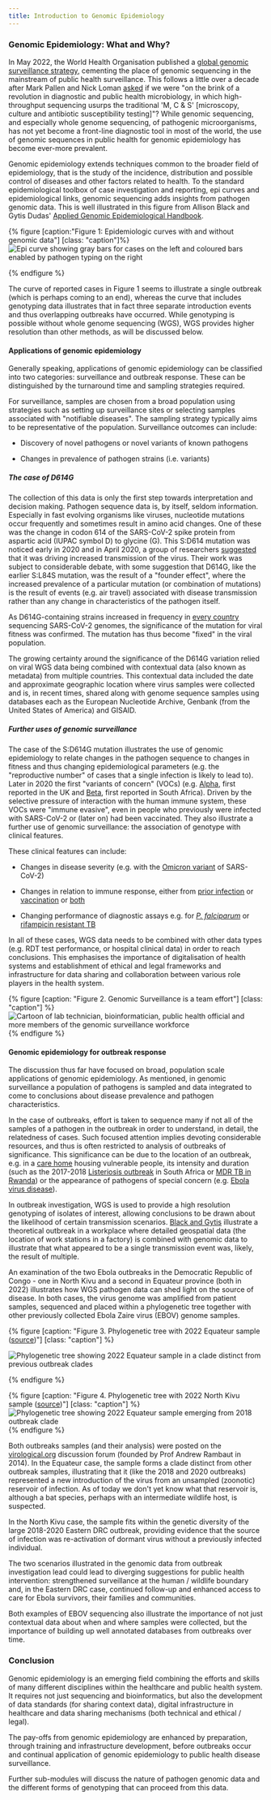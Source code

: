 ```yaml
---
title: Introduction to Genomic Epidemiology
---
```


### Genomic Epidemiology: What and Why?

In May 2022, the World Health Organisation published a [global genomic surveillance strategy](https://www.who.int/initiatives/genomic-surveillance-strategy), cementing
the place of genomic sequencing in the mainstream of public health surveillance. This follows a little over a decade after Mark Pallen and Nick Loman 
[asked](https://link.springer.com/article/10.1186/gm269) if we were "on the brink of a revolution in diagnostic and public health microbiology, in which high-throughput sequencing usurps the traditional 'M, C & S' [microscopy, culture and antibiotic susceptibility testing]"? While genomic sequencing, and especially whole genome sequencing,
of pathogenic microorganisms, has not yet become a front-line diagnostic tool in most of the world, the use of genomic sequences in public health for genomic
epidemiology has become ever-more prevalent.

Genomic epidemiology extends techniques common to the broader field of epidemiology, that is the study of the incidence, distribution and possible control of diseases and other factors related to health. To the standard epidemiological toolbox of case investigation and reporting, epi curves and epidemiological links, genomic sequencing adds insights from pathogen genomic data. This is well illustrated in this figure from Allison Black and Gytis Dudas' [Applied Genomic Epidemiological Handbook](https://alliblk.github.io/genepi-book/).


{% figure [caption:"Figure 1: Epidemiologic curves with and without genomic data"] [class: "caption"]%}
![Epi curve showing gray bars for cases on the left and coloured bars enabled by pathogen typing on the right](https://alliblk.github.io/genepi-book/figures/02_epi_curve_with_seqs.png)

{% endfigure %}

The curve of reported cases in Figure 1 seems to illustrate a single outbreak (which is perhaps coming to an end), whereas the curve that includes genotyping data illustrates that in fact three separate introduction events and thus overlapping outbreaks have occurred. While genotyping is possible without whole genome sequencing (WGS), WGS provides higher resolution than other methods, as will be discussed below.

#### Applications of genomic epidemiology

Generally speaking, applications of genomic epidemiology can be classified into two categories: surveillance and outbreak response. These can be distinguished by the turnaround time and sampling strategies required.

For surveillance, samples are chosen from a broad population using strategies such as setting up surveillance sites or selecting samples associated with "notifiable diseases". The sampling strategy typically aims to be representative of the population. Surveillance outcomes can include:

* Discovery of novel pathogens or novel variants of known pathogens

* Changes in prevalence of pathogen strains (i.e. variants)

##### The case of D614G

The collection of this data is only the first step towards interpretation and decision making. Pathogen sequence data is, by itself, seldom information. Especially in fast evolving organisms like viruses, nucleotide mutations occur frequently and sometimes result in amino acid changes. One of these was the change in codon 614 of the SARS-CoV-2 spike
protein from aspartic acid (IUPAC symbol D) to glycine (G). This S:D614 mutation was noticed early in 2020 and in April 2020, a group of researchers 
[suggested](https://www.biorxiv.org/content/10.1101/2020.04.29.069054v2) that it was driving increased transmission of the virus. Their work was subject to considerable
debate, with some suggestion that D614G, like the earlier S:L84S mutation, was the result of a "founder effect", where the increased prevalence of a particular mutation
(or combination of mutations) is the result of events (e.g. air travel) associated with disease transmission rather than any change in characteristics of the pathogen itself.

As D614G-containing strains increased in frequency in [every country](https://www.nature.com/articles/s41598-020-70827-z) sequencing SARS-CoV-2 genomes, the significance
of the mutation for viral fitness was confirmed. The mutation has thus become "fixed" in the viral population.

The growing certainty around the significance of the D614G variation relied on viral WGS data being combined with contextual data (also known as metadata) from multiple countries.
This contextual data included the date and approximate geographic location where virus samples were collected and is, in recent times, shared along with genome sequence 
samples using databases each as the European Nucleotide Archive, Genbank (from the United States of America) and GISAID.

##### Further uses of genomic surveillance

The case of the S:D614G mutation illustrates the use of genomic epidemiology to relate changes in the pathogen sequence to changes in fitness and thus changing
epidemiological parameters (e.g. the "reproductive number" of cases that a single infection is likely to lead to). Later in 2020 the first "variants of concern" (VOCs)
(e.g. [Alpha](https://www.theguardian.com/world/2021/apr/03/has-everyone-in-kent-gone-to-illegal-rave-on-variant-trail-with-covid-detectives), first reported 
in the UK and [Beta](https://www.thelancet.com/journals/langlo/article/PIIS2214-109X(21)00313-2/fulltext), first reported in South Africa). Driven by the selective
pressure of interaction with the human immune system, these VOCs were "immune evasive", even in people who previously were infected with SARS-CoV-2 or (later on) had
been vaccinated. They also illustrate a further use of genomic surveillance: the association of genotype with clinical features.

These clinical features can include:

* Changes in disease severity (e.g. with the [Omicron variant](https://www.medrxiv.org/content/10.1101/2022.01.12.22269148v1) of SARS-CoV-2)

* Changes in relation to immune response, either from [prior infection](https://www.nature.com/articles/s41591-021-01285-x) or [vaccination](https://www.nejm.org/doi/full/10.1056/nejmoa2102214) or [both](https://www.nejm.org/doi/full/10.1056/nejmoa2102214)

* Changing performance of diagnostic assays e.g. for [_P. falciparum_](https://www.nature.com/articles/s41564-021-00962-4) or [rifampicin resistant TB](https://genomemedicine.biomedcentral.com/articles/10.1186/s13073-020-00793-8)

In all of these cases, WGS data needs to be combined with other data types (e.g. RDT test performance, or hospital clinical data) in order to reach conclusions. This emphasises
the importance of digitalisation of health systems and establishment of ethical and legal frameworks and infrastructure for data sharing and collaboration between various role
players in the health system.

{% figure [caption: "Figure 2. Genomic Surveillance is a team effort"] [class: "caption"] %}
![Cartoon of lab technician, bioinformatician, public health official and more members of the genomic surveillance workforce](../img/genomic_surveillance_team.png)
{% endfigure %}

#### Genomic epidemiology for outbreak response

The discussion thus far have focused on broad, population scale applications of genomic epidemiology. As mentioned, in genomic surveillance a population of
pathogens is sampled and data integrated to come to conclusions about disease prevalence and pathogen characteristics.

In the case of outbreaks, effort is taken to sequence many if not all of the samples of a pathogen in the outbreak in order to understand, in detail, the
relatedness of cases. Such focused attention implies devoting considerable resources, and thus is often restricted to analysis of outbreaks of significance.
This significance can be due to the location of an outbreak, e.g. in a [care home](https://www.cmaj.ca/content/193/19/E681) housing vulnerable people, its
intensity and duration (such as the 2017-2018 [Listeriosis outbreak](https://www.liebertpub.com/doi/10.1089/fpd.2018.2586) in South Africa or 
[MDR TB in Rwanda](https://www.sciencedirect.com/science/article/pii/S2405579422000043)) or the 
appearance of pathogens of special concern (e.g. [Ebola virus disease](https://virological.org/t/april-2022-ebola-virus-disease-case-in-equateur-province-drc-represents-a-new-spillover-event/795)).

In outbreak investigation, WGS is used to provide a high resolution genotyping of isolates of interest, allowing conclusions to be drawn about the likelihood of certain
transmission scenarios. [Black and Gytis](https://alliblk.github.io/genepi-book/the-value-of-pathogen-genomics-in-applied-epidemiology.html#the-value-of-genomic-epidemiology-for-outbreak-response.) illustrate a theoretical outbreak in a workplace where detailed geospatial data (the location of 
work stations in a factory) is combined with genomic data to illustrate that what appeared to be a single transmission event was, likely, the result of multiple.

An examination of the two Ebola outbreaks in the Democratic Republic of Congo - one in North Kivu and a second in Equateur province (both in 2022) illustrates
how WGS pathogen data can shed light on the source of disease. In both cases, the virus genome was amplified from patient samples, sequenced and placed within a
phylogenetic tree together with other previously collected Ebola Zaire virus (EBOV) genome samples.

{% figure [caption: "Figure 3. Phylogenetic tree with 2022 Equateur sample ([source](https://web.archive.org/web/20221114185529/https://virological.org/t/april-2022-ebola-virus-disease-case-in-equateur-province-drc-represents-a-new-spillover-event/795))"] [class: "caption"] %}

![Phylogenetic tree showing 2022 Equateur sample in a clade distinct from previous outbreak clades](https://web.archive.org/web/20220623070938im_/https://virological.org/uploads/default/optimized/2X/9/9a5a9fd2e961ab89c7bdd359bcdc9e3c593509fb_2_562x750.jpeg)

{% endfigure %}

{% figure [caption: "Figure 4. Phylogenetic tree with 2022 North Kivu sample ([source](https://web.archive.org/web/20221114185538/https://virological.org/t/august-2022-evd-case-in-drc-linked-to-2018-2020-nord-kivu-evd-outbreak/889))"] [class: "caption"] %}
![Phylogenetic tree showing 2022 Equateur sample emerging from 2018 outbreak clade](https://web.archive.org/web/20221025005949im_/https://virological.org/uploads/default/optimized/2X/0/0e834910efeb0bfab64317b4788223226c58ef2d_2_1035x630.jpeg)
{% endfigure %}

Both outbreaks samples (and their analysis) were posted on the [virological.org](https://virological.org) discussion forum (founded by Prof Andrew Rambaut in 2014). In the Equateur case, the sample forms a clade distinct from other outbreak samples, illustrating that it (like the 2018 and 2020 outbreaks) represented a new introduction of the virus from an unsampled (zoonotic) reservoir of infection. As of today we don't yet know what that reservoir is, although a bat species, perhaps with an intermediate wildlife host, is suspected.

In the North Kivu case, the sample fits within the genetic diversity of the large 2018-2020 Eastern DRC outbreak, providing evidence that the source of infection was
re-activation of dormant virus without a previously infected individual.

The two scenarios illustrated in the genomic data from outbreak investigation lead could lead to diverging suggestions for public health intervention: strengthened surveillance at the human / wildlife boundary and, in the Eastern DRC case, continued follow-up and enhanced access to care for Ebola survivors, their families and communities.

Both examples of EBOV sequencing also illustrate the importance of not just contextual data about when and where samples were collected, but the importance of building up well annotated databases from outbreaks over time.

### Conclusion

Genomic epidemiology is an emerging field combining the efforts and skills of many different disciplines within the healthcare and public health system. It requires not just sequencing and bioinformatics, but also the development of data standards (for sharing context data), digital infrastructure in healthcare and data sharing mechanisms (both technical and ethical / legal).

The pay-offs from genomic epidemiology are enhanced by preparation, through training and infrastructure development, before outbreaks occur and continual application
of genomic epidemiology to public health disease surveillance.

Further sub-modules will discuss the nature of pathogen genomic data and the different forms of genotyping that can proceed from this data.
